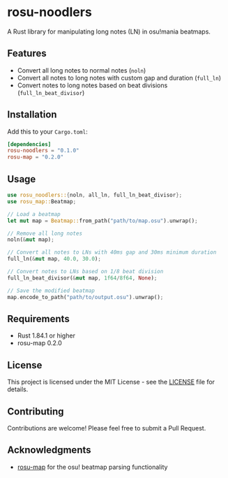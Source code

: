 # rosu-noodlers

A Rust library for manipulating long notes (LN) in osu!mania beatmaps.

## Features

- Convert all long notes to normal notes (`noln`)
- Convert all notes to long notes with custom gap and duration (`full_ln`)
- Convert notes to long notes based on beat divisions (`full_ln_beat_divisor`)

## Installation

Add this to your `Cargo.toml`:

```toml
[dependencies]
rosu-noodlers = "0.1.0"
rosu-map = "0.2.0"
```

## Usage

```rust
use rosu_noodlers::{noln, all_ln, full_ln_beat_divisor};
use rosu_map::Beatmap;

// Load a beatmap
let mut map = Beatmap::from_path("path/to/map.osu").unwrap();

// Remove all long notes
noln(&mut map);

// Convert all notes to LNs with 40ms gap and 30ms minimum duration
full_ln(&mut map, 40.0, 30.0);

// Convert notes to LNs based on 1/8 beat division
full_ln_beat_divisor(&mut map, 1f64/8f64, None);

// Save the modified beatmap
map.encode_to_path("path/to/output.osu").unwrap();
```


## Requirements

- Rust 1.84.1 or higher
- rosu-map 0.2.0

## License

This project is licensed under the MIT License - see the [LICENSE](LICENSE) file for details.

## Contributing

Contributions are welcome! Please feel free to submit a Pull Request.

## Acknowledgments

- [rosu-map](https://github.com/MaxOhn/rosu-map) for the osu! beatmap parsing functionality
